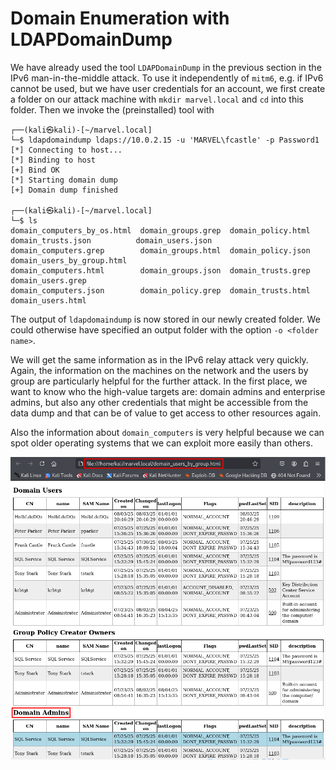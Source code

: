 # Domain Enumeration with LDAPDomainDump

We have already used the tool `LDAPDomainDump` in the previous section in the
IPv6 man-in-the-middle attack. To use it independently of `mitm6`, e.g. if IPv6
cannot be used, but we have user credentials for an account, we first create a
folder on our attack machine with `mkdir marvel.local` and `cd` into this
folder. Then we invoke the (preinstalled) tool with

```
┌──(kali㉿kali)-[~/marvel.local]
└─$ ldapdomaindump ldaps://10.0.2.15 -u 'MARVEL\fcastle' -p Password1
[*] Connecting to host...
[*] Binding to host
[+] Bind OK
[*] Starting domain dump
[+] Domain dump finished
                                                                                                                    
┌──(kali㉿kali)-[~/marvel.local]
└─$ ls                                                               
domain_computers_by_os.html  domain_groups.grep  domain_policy.html  domain_trusts.json          domain_users.json
domain_computers.grep        domain_groups.html  domain_policy.json  domain_users_by_group.html
domain_computers.html        domain_groups.json  domain_trusts.grep  domain_users.grep
domain_computers.json        domain_policy.grep  domain_trusts.html  domain_users.html
```
The output of `ldapdomaindump` is now stored in our newly created folder. We
could otherwise have specified an output folder with the option `-o <folder
name>`.

We will get the same information as in the IPv6 relay attack very quickly.
Again, the information on the machines on the network and the users by group
are particularly helpful for the further attack. In the first place, we want to
know who the high-value targets are: domain admins and enterprise admins, but
also any other credentials that might be accessible from the data dump and that
can be of value to get access to other resources again.

Also the information about `domain_computers` is very helpful because we can
spot older operating systems that we can exploit more easily than others.

<img src="./images/2_Domain_Enumeration_with_LDAPDomainDump_1.png" alt="Domain Enumeration with LDAPDomainDump" width="800"/>



<!--
span style="color:green;font-weight:700;font-size:20px">
markdown color font styles
</span
-->
